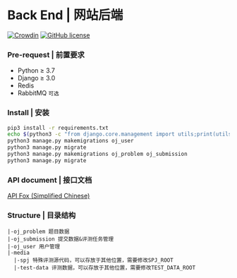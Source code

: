 # Back End | 网站后端

[![Crowdin](https://badges.crowdin.net/genuine-oj-backend/localized.svg)](https://crowdin.com/project/genuine-oj-backend)
[![GitHub license](https://img.shields.io/github/license/genuine-oj/backend)](https://github.com/genuine-oj/backend/blob/master/LICENSE.md)

### Pre-request | 前置要求

* Python ≥ 3.7
* Django ≥ 3.0
* Redis
* RabbitMQ `可选`

### Install | 安装

```bash
pip3 install -r requirements.txt
echo $(python3 -c "from django.core.management import utils;print(utils.get_random_secret_key())") > secret.key
python3 manage.py makemigrations oj_user
python3 manage.py migrate
python3 manage.py makemigrations oj_problem oj_submission
python3 manage.py migrate
```

### API document | 接口文档
[API Fox (Simplified Chinese)](https://www.apifox.cn/apidoc/project-931688)

### Structure | 目录结构

```text
|-oj_problem 题目数据
|-oj_submission 提交数据&评测任务管理
|-oj_user 用户管理
|-media
  |-spj 特殊评测源代码，可以存放于其他位置，需要修改SPJ_ROOT
  |-test-data 评测数据，可以存放于其他位置，需要修改TEST_DATA_ROOT
```
